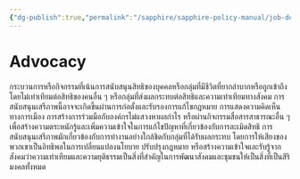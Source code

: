```yaml
---
{"dg-publish":true,"permalink":"/sapphire/sapphire-policy-manual/job-descriptions/sapphire-development-director/"}
---
```


# Advocacy
กระบวนการหรือกิจกรรมที่เน้นการสนับสนุนสิทธิของบุคคลหรือกลุ่มที่มีชีวิตที่ยากลำบากหรือถูกเข้าถึงโดยไม่เท่าเทียมต่อสิทธิของคนอื่น ๆ หรือกลุ่มที่ส่งผลกระทบต่อสิทธิและความเท่าเทียมทางสังคม การสนับสนุนเสรีภาพนี้อาจจะเกิดขึ้นผ่านการก่อตั้งและรับรองการแก้ไขกฎหมาย การแสดงความคิดเห็นทางการเมือง การสร้างการร่วมมือกับองค์กรไม่แสวงหาผลกำไร หรือผ่านกิจกรรมสื่อสารสาธารณะอื่น ๆ เพื่อสร้างความตระหนักรู้และเพิ่มความเข้าใจในการแก้ไขปัญหาที่เกี่ยวข้องกับการละเมิดสิทธิ การสนับสนุนเสรีภาพมักเกี่ยวข้องกับการทำงานอย่างใกล้ชิดกับกลุ่มที่ได้รับผลกระทบ โดยการให้เสียงของพวกเขาเป็นอิทธิพลในการเปลี่ยนแปลงนโยบาย ปรับปรุงกฎหมาย หรือสร้างความเข้าใจและรับรู้จากสังคมว่าความเท่าเทียมและความยุติธรรมเป็นสิ่งที่สำคัญในการพัฒนาสังคมและชุมชนให้เป็นสิ่งที่เป็นสิริมงคลทั้งหมด